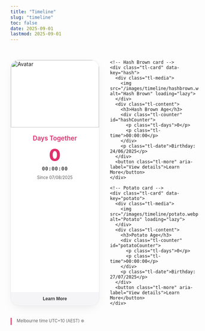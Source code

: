 ```yaml
---
title: "Timeline"
slug: "timeline"
toc: false
date: 2025-09-01
lastmod: 2025-09-01
---
```


<div class="timeline-container">
  <div class="timeline-grid">
    <!-- Relationship card -->
    <div class="tl-card" data-key="couple">
      <div class="tl-media">
        <img src="/images/timeline/f-avatar.webp" alt="Avatar" loading="lazy">
      </div>
      <div class="tl-content">
        <h3>Days Together</h3>
        <div class="tl-counter" id="togetherCounter">
          <p class="tl-days">0</p>
          <p class="tl-time">00:00:00</p>
        </div>
        <p class="tl-date">Since 07/08/2025</p>
      </div>
      <button class="tl-more" aria-label="View details">Learn More</button>
    </div>
    
    <!-- Hash Brown card -->
    <div class="tl-card" data-key="hash">
      <div class="tl-media">
        <img src="/images/timeline/hashbrown.webp" alt="Hash Brown" loading="lazy">
      </div>
      <div class="tl-content">
        <h3>Hash Brown Age</h3>
        <div class="tl-counter" id="hashCounter">
          <p class="tl-days">0</p>
          <p class="tl-time">00:00:00</p>
        </div>
        <p class="tl-date">Birthday: 24/06/2025</p>
      </div>
      <button class="tl-more" aria-label="View details">Learn More</button>
    </div>
    
    <!-- Potato card -->
    <div class="tl-card" data-key="potato">
      <div class="tl-media">
        <img src="/images/timeline/potato.webp" alt="Potato" loading="lazy">
      </div>
      <div class="tl-content">
        <h3>Potato Age</h3>
        <div class="tl-counter" id="potatoCounter">
          <p class="tl-days">0</p>
          <p class="tl-time">00:00:00</p>
        </div>
        <p class="tl-date">Birthday: 27/07/2025</p>
      </div>
      <button class="tl-more" aria-label="View details">Learn More</button>
    </div>
  </div>
  
  <p class="tl-note">Melbourne time UTC+10 (AEST) ❄️</p>
</div>

<style>
/* 重置與基本設置 */
.timeline-container * {
  margin: 0;
  padding: 0;
  box-sizing: border-box;
}

.timeline-container {
  --tl-accent: var(--hb-active, #e1306c);
  --tl-radius: 22px;
  --tl-bg-light: #fff;
  --tl-bg-dark: #2a2b2f;
  --tl-border-light: rgba(0,0,0,0.08);
  --tl-border-dark: rgba(255,255,255,0.15);
  --tl-shadow: 0 10px 30px -10px rgba(0,0,0,0.1);
  --tl-shadow-dark: 0 10px 35px -8px rgba(0,0,0,0.35);
  
  max-width: 1080px;
  margin: 0 auto;
  padding: 2rem 0 3rem;
  font-family: -apple-system, BlinkMacSystemFont, "Segoe UI", sans-serif;
}

/* 網格布局 */
.timeline-grid {
  display: grid;
  grid-template-columns: repeat(3, 1fr);
  gap: 1.8rem;
  margin-bottom: 2rem;
}

@media (max-width: 1080px) {
  .timeline-grid {
    grid-template-columns: repeat(2, 1fr);
  }
}

@media (max-width: 640px) {
  .timeline-grid {
    grid-template-columns: 1fr;
    gap: 1.5rem;
  }
}

/* 卡片樣式 */
.tl-card {
  position: relative;
  background: var(--tl-bg-light);
  border: 1px solid var(--tl-border-light);
  border-radius: var(--tl-radius);
  overflow: hidden;
  padding-bottom: 3rem;
  box-shadow: var(--tl-shadow);
  transition: transform 0.3s, box-shadow 0.3s;
}

body.dark .tl-card {
  background: var(--tl-bg-dark);
  border-color: var(--tl-border-dark);
  box-shadow: var(--tl-shadow-dark);
}

.tl-card:hover {
  transform: translateY(-6px);
  box-shadow: 0 14px 40px -12px rgba(0,0,0,0.2);
}

body.dark .tl-card:hover {
  box-shadow: 0 16px 45px -10px rgba(0,0,0,0.45);
}

/* 卡片媒體區 */
.tl-media {
  height: 180px;
  overflow: hidden;
}

.tl-media img {
  width: 100%;
  height: 100%;
  object-fit: cover;
  transition: transform 0.5s;
}

.tl-card:hover .tl-media img {
  transform: scale(1.05);
}

/* 卡片內容區 */
.tl-content {
  padding: 1.2rem 1.4rem;
  text-align: center;
}

.tl-content h3 {
  font-size: 1.05rem;
  font-weight: 600;
  margin-bottom: 0.8rem;
  color: var(--tl-accent);
}

body.dark .tl-content h3 {
  color: #ff8fb7;
}

/* 計時器樣式 */
.tl-counter {
  margin-bottom: 0.6rem;
}

.tl-days {
  font-size: 2.8rem;
  font-weight: 800;
  line-height: 1;
  margin-bottom: 0.3rem;
  color: var(--tl-accent);
}

body.dark .tl-days {
  color: #ff8fb7;
}

.tl-time {
  font-size: 0.85rem;
  font-family: 'SF Mono', monospace;
  letter-spacing: 0.03rem;
  opacity: 0.8;
  font-weight: 600;
}

.tl-date {
  font-size: 0.7rem;
  opacity: 0.7;
}

/* 更多按鈕 */
.tl-more {
  position: absolute;
  bottom: 0;
  left: 0;
  right: 0;
  background: #f5f5f7;
  color: #333;
  border: none;
  padding: 0.7rem;
  font-size: 0.75rem;
  font-weight: 600;
  cursor: pointer;
  transition: background 0.2s;
}

body.dark .tl-more {
  background: #3a3c42;
  color: #ddd;
}

.tl-more:hover {
  background: var(--tl-accent);
  color: white;
}

/* 時區備註 */
.tl-note {
  font-size: 0.7rem;
  opacity: 0.7;
  padding-left: 0.8rem;
  border-left: 4px solid var(--tl-accent);
  margin-top: 1rem;
}

/* 彈窗樣式 */
.tl-modal-backdrop {
  position: fixed;
  top: 0;
  left: 0;
  right: 0;
  bottom: 0;
  background: rgba(0,0,0,0.5);
  display: flex;
  align-items: center;
  justify-content: center;
  padding: 1rem;
  z-index: 9999;
  backdrop-filter: blur(5px);
  opacity: 0;
  visibility: hidden;
  transition: opacity 0.25s;
}

.tl-modal-backdrop.active {
  opacity: 1;
  visibility: visible;
}

.tl-modal {
  background: #fff;
  width: 100%;
  max-width: 540px;
  border-radius: 16px;
  padding: 1.5rem;
  position: relative;
  box-shadow: 0 25px 50px -12px rgba(0,0,0,0.4);
  max-height: 80vh;
  overflow-y: auto;
}

body.dark .tl-modal {
  background: #2a2b2f;
  color: #e1e1e1;
  box-shadow: 0 25px 50px -12px rgba(0,0,0,0.7);
}

.tl-modal-header {
  margin-bottom: 1.2rem;
}

.tl-modal-title {
  font-size: 1.4rem;
  font-weight: 700;
  color: var(--tl-accent);
  margin-bottom: 0.3rem;
}

body.dark .tl-modal-title {
  color: #ff8fb7;
}

.tl-modal-subtitle {
  font-size: 0.8rem;
  opacity: 0.7;
}

.tl-modal-body {
  font-size: 0.95rem;
  line-height: 1.6;
  margin-bottom: 1.5rem;
}

.tl-modal-body p {
  margin-bottom: 1rem;
}

.tl-modal-body a {
  color: var(--tl-accent);
  text-decoration: none;
  border-bottom: 1px solid transparent;
  transition: border-color 0.2s;
}

.tl-modal-body a:hover {
  border-color: var(--tl-accent);
}

.tl-modal-footer {
  display: flex;
  justify-content: space-between;
}

.tl-modal-btn {
  padding: 0.65rem 1.2rem;
  border-radius: 8px;
  font-size: 0.8rem;
  font-weight: 600;
  cursor: pointer;
  transition: background 0.2s, color 0.2s;
}

.tl-modal-link {
  background: #f0f0f2;
  color: #333;
  text-decoration: none;
}

body.dark .tl-modal-link {
  background: #3a3c42;
  color: #e1e1e1;
}

.tl-modal-link:hover {
  background: var(--tl-accent);
  color: white;
}

.tl-modal-close {
  background: rgba(0,0,0,0.05);
  color: #666;
  border: none;
}

body.dark .tl-modal-close {
  background: rgba(255,255,255,0.1);
  color: #ddd;
}

.tl-modal-close:hover {
  background: #f44336;
  color: white;
}

.tl-close-btn {
  position: absolute;
  top: 1rem;
  right: 1rem;
  width: 32px;
  height: 32px;
  background: transparent;
  border: none;
  border-radius: 50%;
  font-size: 1.2rem;
  display: flex;
  align-items: center;
  justify-content: center;
  cursor: pointer;
  color: #666;
  transition: background 0.2s;
}

.tl-close-btn:hover {
  background: rgba(0,0,0,0.05);
}

body.dark .tl-close-btn {
  color: #bbb;
}

body.dark .tl-close-btn:hover {
  background: rgba(255,255,255,0.1);
}

/* 動畫偏好 */
@media (prefers-reduced-motion: reduce) {
  .tl-card,
  .tl-media img,
  .tl-modal-backdrop {
    transition: none !important;
  }
  
  .tl-card:hover {
    transform: none;
  }
}

/* 手機適配 */
@media (max-width: 640px) {
  .tl-media {
    height: 160px;
  }
  
  .tl-content {
    padding: 1rem 1.2rem;
  }
  
  .tl-days {
    font-size: 2.4rem;
  }
  
  .tl-modal {
    padding: 1.2rem;
  }
  
  .tl-modal-title {
    font-size: 1.25rem;
  }
}
</style>

<script>
(function() {
  // 防止重複初始化
  if (window.__TIMELINE_INITIALIZED__) return;
  window.__TIMELINE_INITIALIZED__ = true;
  
  // ===== 1. 墨爾本時間計算 =====
  const MEL_TIMEZONE = 10; // UTC+10
  const MEL_MS = MEL_TIMEZONE * 60 * 60 * 1000;
  
  const getMelbourneTime = () => {
    return new Date(Date.now() + MEL_MS);
  };
  
  const formatTime = (date) => {
    const h = String(date.getUTCHours()).padStart(2, '0');
    const m = String(date.getUTCMinutes()).padStart(2, '0');
    const s = String(date.getUTCSeconds()).padStart(2, '0');
    return `${h}:${m}:${s}`;
  };
  
  const formatDate = (date) => {
    const y = date.getUTCFullYear();
    const m = String(date.getUTCMonth() + 1).padStart(2, '0');
    const d = String(date.getUTCDate()).padStart(2, '0');
    return `${y}-${m}-${d}`;
  };
  
  // ===== 2. 時間差計算 =====
  const parseDate = (dateStr) => {
    // 格式: DD/MM/YYYY
    const [day, month, year] = dateStr.split('/').map(n => parseInt(n));
    return new Date(Date.UTC(year, month - 1, day, 0, 0, 0));
  };
  
  const timeSince = (dateStr) => {
    const startDate = parseDate(dateStr);
    const now = getMelbourneTime();
    
    // 計算毫秒差
    const diff = now - startDate;
    
    if (diff < 0) return { days: 0, hours: 0, minutes: 0, seconds: 0 }; // 未來日期
    
    // 計算天數與剩餘時間
    const days = Math.floor(diff / (24 * 60 * 60 * 1000));
    const hours = Math.floor((diff % (24 * 60 * 60 * 1000)) / (60 * 60 * 1000));
    const minutes = Math.floor((diff % (60 * 60 * 1000)) / (60 * 1000));
    const seconds = Math.floor((diff % (60 * 1000)) / 1000);
    
    return { days, hours, minutes, seconds };
  };
  
  // ===== 3. 更新顯示 =====
  const updateCounters = () => {
    const coupleSince = timeSince('07/08/2025');
    const hashSince = timeSince('24/06/2025');
    const potatoSince = timeSince('27/07/2025');
    
    // 更新日期
    document.querySelector('#togetherCounter .tl-days').textContent = coupleSince.days;
    document.querySelector('#hashCounter .tl-days').textContent = hashSince.days;
    document.querySelector('#potatoCounter .tl-days').textContent = potatoSince.days;
    
    // 更新時間
    document.querySelector('#togetherCounter .tl-time').textContent = 
      `${String(coupleSince.hours).padStart(2, '0')}:${String(coupleSince.minutes).padStart(2, '0')}:${String(coupleSince.seconds).padStart(2, '0')}`;
    document.querySelector('#hashCounter .tl-time').textContent = 
      `${String(hashSince.hours).padStart(2, '0')}:${String(hashSince.minutes).padStart(2, '0')}:${String(hashSince.seconds).padStart(2, '0')}`;
    document.querySelector('#potatoCounter .tl-time').textContent = 
      `${String(potatoSince.hours).padStart(2, '0')}:${String(potatoSince.minutes).padStart(2, '0')}:${String(potatoSince.seconds).padStart(2, '0')}`;
  };
  
  // 初始更新並設定定時器每秒更新
  updateCounters();
  setInterval(updateCounters, 1000);
  
  // ===== 4. 卡片資料 =====
  const cardData = {
    couple: {
      title: 'Our Relationship',
      subtitle: 'Started on August 7, 2025',
      content: `
        <p>We live in different countries/regions (Melbourne, Australia and Taipei, Taiwan) and maintain a long-distance relationship. We both identify as pansexual 🩷💛🩵, embracing diverse gender identities and relationship forms.</p>
        <p>Despite the distance, we stay connected through daily communication, sharing our lives, work, and interests. We respect each other's independence while planning regular visits.</p>
        <p>To see more about our daily life, follow me on Instagram: <a href="https://instagram.com/zakk.au" target="_blank" rel="noopener">@zakk.au</a></p>
      `,
      link: '/about/#relationship'
    },
    hash: {
      title: 'Hash Brown',
      subtitle: 'Birthday: June 24, 2025',
      content: `
        <p>Hash Brown is a purebred Teddy guinea pig with beautiful light brown short fur. Energetic and curious by nature, he enjoys exploring new environments and particularly likes running and hiding around his cage.</p>
        <p>The name was inspired by McDonald's breakfast menu item – the crispy golden Hash Brown. Not just for the similar color, but also because he's always full of energy, just like a freshly baked hash brown.</p>
        <p>Hash Brown's favorite foods are fresh carrots and parsley, and he especially enjoys squeaking for treats in the evening hours.</p>
        <p>See more adorable photos of Hash Brown on Instagram: <a href="https://instagram.com/zakk.au" target="_blank" rel="noopener">@zakk.au</a></p>
      `,
      link: '/about/#pets'
    },
    potato: {
      title: 'Potato',
      subtitle: 'Birthday: July 27, 2025',
      content: `
        <p>Potato is a purebred Teddy guinea pig with deep chocolate-colored soft fur. More introverted and gentle in temperament, he enjoys being petted gently and typically stays quietly in the corner of the cage enjoying his food.</p>
        <p>The name "Potato" perfectly reflects his round shape and brown appearance, just like a small potato. He grows up together with Hash Brown, and the two guinea pigs get along well, often cuddling up to sleep together.</p>
        <p>Potato particularly likes cucumbers and basil leaves and gets excited and squeaks whenever he hears the sound of plastic bags.</p>
        <p>For more daily updates about Potato, check Instagram: <a href="https://instagram.com/zakk.au" target="_blank" rel="noopener">@zakk.au</a></p>
      `,
      link: '/about/#pets'
    }
  };
  
  // ===== 5. 創建彈窗 =====
  const createModal = () => {
    const modalBackdrop = document.createElement('div');
    modalBackdrop.className = 'tl-modal-backdrop';
    modalBackdrop.innerHTML = `
      <div class="tl-modal">
        <button class="tl-close-btn" aria-label="Close">✕</button>
        <div class="tl-modal-header">
          <h3 class="tl-modal-title"></h3>
          <p class="tl-modal-subtitle"></p>
        </div>
        <div class="tl-modal-body"></div>
        <div class="tl-modal-footer">
          <a href="#" class="tl-modal-btn tl-modal-link" target="_self">View Details</a>
          <button class="tl-modal-btn tl-modal-close">Close</button>
        </div>
      </div>
    `;
    document.body.appendChild(modalBackdrop);
    
    // 關閉彈窗功能
    const closeModal = () => {
      modalBackdrop.classList.remove('active');
      document.body.style.overflow = '';
    };
    
    // 綁定關閉事件
    modalBackdrop.querySelector('.tl-close-btn').addEventListener('click', closeModal);
    modalBackdrop.querySelector('.tl-modal-close').addEventListener('click', closeModal);
    modalBackdrop.addEventListener('click', (e) => {
      if (e.target === modalBackdrop) closeModal();
    });
    
    // 鍵盤 ESC 關閉
    document.addEventListener('keydown', (e) => {
      if (e.key === 'Escape' && modalBackdrop.classList.contains('active')) {
        closeModal();
      }
    });
    
    return {
      backdrop: modalBackdrop,
      title: modalBackdrop.querySelector('.tl-modal-title'),
      subtitle: modalBackdrop.querySelector('.tl-modal-subtitle'),
      body: modalBackdrop.querySelector('.tl-modal-body'),
      link: modalBackdrop.querySelector('.tl-modal-link'),
      show: (key) => {
        const data = cardData[key];
        if (!data) return;
        
        // 填充內容
        modalBackdrop.querySelector('.tl-modal-title').textContent = data.title;
        modalBackdrop.querySelector('.tl-modal-subtitle').textContent = data.subtitle;
        modalBackdrop.querySelector('.tl-modal-body').innerHTML = data.content;
        modalBackdrop.querySelector('.tl-modal-link').href = data.link;
        
        // 顯示彈窗
        modalBackdrop.classList.add('active');
        document.body.style.overflow = 'hidden';
        
        // 設置焦點
        setTimeout(() => modalBackdrop.querySelector('.tl-close-btn').focus(), 50);
      }
    };
  };
  
  // 初始化彈窗
  const modal = createModal();
  
  // ===== 6. 綁定卡片點擊事件 =====
  document.querySelectorAll('.tl-card').forEach(card => {
    const key = card.getAttribute('data-key');
    const btn = card.querySelector('.tl-more');
    
    // 整個卡片可點擊
    card.addEventListener('click', (e) => {
      // 避免按鈕點擊時重複觸發
      if (e.target !== btn && !btn.contains(e.target)) {
        modal.show(key);
      }
    });
    
    // 按鈕點擊
    btn.addEventListener('click', (e) => {
      e.stopPropagation(); // 防止冒泡到卡片
      modal.show(key);
    });
    
    // 鍵盤無障礙
    card.setAttribute('tabindex', '0');
    card.addEventListener('keydown', (e) => {
      if (e.key === 'Enter' || e.key === ' ') {
        e.preventDefault();
        modal.show(key);
      }
    });
  });
})();
</script>
